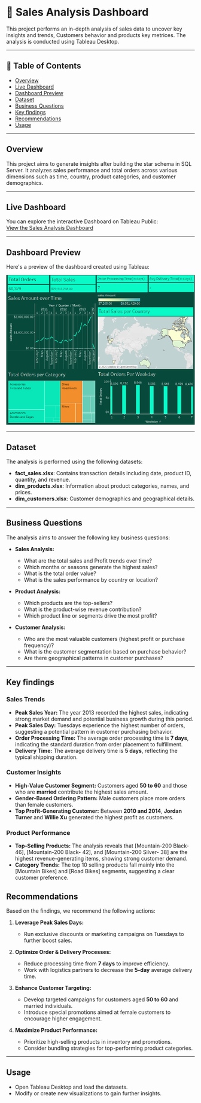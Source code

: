 # 📖 Sales Analysis Dashboard

This project performs an in-depth analysis of sales data to uncover key insights and trends, 
Customers behavior and products key metrices.
The analysis is conducted using Tableau Desktop.

---

## 📑 Table of Contents
- [Overview](#overview)
- [Live Dashboard](#live-dashboard)
- [Dashboard Preview](#dashboard-preview)
- [Dataset](#dataset)
- [Business Questions](#business-questions)
- [Key findings](#key-findings)
- [Recommendations](#recommendations)
- [Usage](#usage)

---

## Overview
This project aims to generate insights after building the star schema in SQL Server. 
It analyzes sales performance and total orders across various dimensions such as time,
country, product categories, and customer demographics. 

---

## Live Dashboard
You can explore the interactive Dashboard on Tableau Public:  
[View the Sales Analysis Dashboard](https://public.tableau.com/app/profile/amira.saeed/viz/SalesAnalysis_17408325342030/Story1?publish=yes)

---

## Dashboard Preview
Here's a preview of the dashboard created using Tableau:

![Sales Analysis Dashboard](https://github.com/Miras98/sql_datawarehouse_project/blob/82d8d1a9f4d618e0099e25e25b4336591e1e5194/Tableau_report/Sales%20Preview.PNG)

---

## Dataset
The analysis is performed using the following datasets:
- **fact_sales.xlsx**: Contains transaction details including date, product ID, quantity, and revenue.
- **dim_products.xlsx**: Information about product categories, names, and prices.
- **dim_customers.xlsx**: Customer demographics and geographical details.

---

## Business Questions
The analysis aims to answer the following key business questions:
- **Sales Analysis:**
  - What are the total sales and Profit trends over time?
  - Which months or seasons generate the highest sales?
  - What is the total order value?
  - What is the sales performance by country or location?

- **Product Analysis:**
  - Which products are the top-sellers?
  - What is the product-wise revenue contribution?
  - Which product line or segments drive the most profit?

- **Customer Analysis:**
  - Who are the most valuable customers (highest profit or purchase frequency)?
  - What is the customer segmentation based on purchase behavior?
  - Are there geographical patterns in customer purchases?

---

##  Key findings
### **Sales Trends**
- **Peak Sales Year:** The year 2013 recorded the highest sales, indicating strong market demand and potential business growth during this period.
- **Peak Sales Day:** Tuesdays experience the highest number of orders, suggesting a potential pattern in customer purchasing behavior.
- **Order Processing Time:** The average order processing time is **7 days**, indicating the standard duration from order placement to fulfillment.
- **Delivery Time:** The average delivery time is **5 days**, reflecting the typical shipping duration.

### **Customer Insights**
- **High-Value Customer Segment:** Customers aged **50 to 60** and those who are **married** contribute the highest sales amount.
- **Gender-Based Ordering Pattern:** Male customers place more orders than female customers.
- **Top Profit-Generating Customer:** Between **2010 and 2014**, **Jordan Turner** and **Willie Xu** generated the highest profit as customers.

### **Product Performance**
- **Top-Selling Products:** The analysis reveals that [Mountain-200 Black- 46], [Mountain-200 Black- 42], and [Mountain-200 Silver- 38]
  are the highest revenue-generating items, showing strong customer demand.
- **Category Trends:** The top 10 selling products fall mainly into the [Mountain Bikes] and [Road Bikes] segments, suggesting a clear customer preference.

## Recommendations
Based on the findings, we recommend the following actions:

1. **Leverage Peak Sales Days:**  
   - Run exclusive discounts or marketing campaigns on Tuesdays to further boost sales.

2. **Optimize Order & Delivery Processes:**  
   - Reduce processing time from **7 days** to improve efficiency.
   - Work with logistics partners to decrease the **5-day** average delivery time.

3. **Enhance Customer Targeting:**  
   - Develop targeted campaigns for customers aged **50 to 60** and married individuals.
   - Introduce special promotions aimed at female customers to encourage higher engagement.

4. **Maximize Product Performance:**  
   - Prioritize high-selling products in inventory and promotions.
   - Consider bundling strategies for top-performing product categories.
---

## Usage
- Open Tableau Desktop and load the datasets.
- Modify or create new visualizations to gain further insights.

